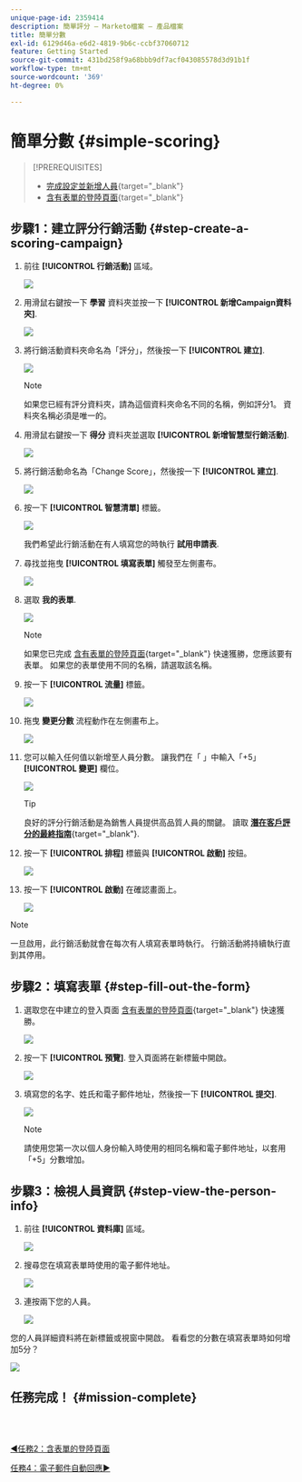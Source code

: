 ```yaml
---
unique-page-id: 2359414
description: 簡單評分 — Marketo檔案 — 產品檔案
title: 簡單分數
exl-id: 6129d46a-e6d2-4819-9b6c-ccbf37060712
feature: Getting Started
source-git-commit: 431bd258f9a68bbb9df7acf043085578d3d91b1f
workflow-type: tm+mt
source-wordcount: '369'
ht-degree: 0%

---
```


# 簡單分數 {#simple-scoring}

>[!PREREQUISITES]
>
>* [完成設定並新增人員](/help/marketo/getting-started/quick-wins/get-set-up-and-add-a-person.md){target="_blank"}
>* [含有表單的登陸頁面](/help/marketo/getting-started/quick-wins/landing-page-with-a-form.md){target="_blank"}

## 步驟1：建立評分行銷活動 {#step-create-a-scoring-campaign}

1. 前往 **[!UICONTROL 行銷活動]** 區域。

   ![](assets/simple-scoring-1.png)

1. 用滑鼠右鍵按一下 **學習** 資料夾並按一下 **[!UICONTROL 新增Campaign資料夾]**.

   ![](assets/simple-scoring-2.png)

1. 將行銷活動資料夾命名為「評分」，然後按一下 **[!UICONTROL 建立]**.

   ![](assets/simple-scoring-3.png)

   >[!NOTE]
   >
   >如果您已經有評分資料夾，請為這個資料夾命名不同的名稱，例如評分1。 資料夾名稱必須是唯一的。

1. 用滑鼠右鍵按一下 **得分** 資料夾並選取 **[!UICONTROL 新增智慧型行銷活動]**.

   ![](assets/simple-scoring-4.png)

1. 將行銷活動命名為「Change Score」，然後按一下 **[!UICONTROL 建立]**.

   ![](assets/simple-scoring-5.png)

1. 按一下 **[!UICONTROL 智慧清單]** 標籤。

   ![](assets/simple-scoring-6.png)

   我們希望此行銷活動在有人填寫您的時執行 **試用申請表**.

1. 尋找並拖曳 **[!UICONTROL 填寫表單]** 觸發至左側畫布。

   ![](assets/simple-scoring-7.png)

1. 選取 **我的表單**.

   ![](assets/simple-scoring-8.png)

   >[!NOTE]
   >
   >如果您已完成 [含有表單的登陸頁面](/help/marketo/getting-started/quick-wins/landing-page-with-a-form.md){target="_blank"} 快速獲勝，您應該要有表單。 如果您的表單使用不同的名稱，請選取該名稱。

1. 按一下 **[!UICONTROL 流量]** 標籤。

   ![](assets/simple-scoring-9.png)

1. 拖曳 **變更分數** 流程動作在左側畫布上。

   ![](assets/simple-scoring-10.png)

1. 您可以輸入任何值以新增至人員分數。 讓我們在「 」中輸入「+5」 **[!UICONTROL 變更]** 欄位。

   ![](assets/simple-scoring-11.png)

   >[!TIP]
   >
   >良好的評分行銷活動是為銷售人員提供高品質人員的關鍵。 讀取 [**潛在客戶評分的最終指南**](https://www.marketo.com/definitive-guides/lead-scoring/){target="_blank"}.

1. 按一下 **[!UICONTROL 排程]** 標籤與 **[!UICONTROL 啟動]** 按鈕。

   ![](assets/simple-scoring-12.png)

1. 按一下 **[!UICONTROL 啟動]** 在確認畫面上。

   ![](assets/simple-scoring-13.png)

>[!NOTE]
>
>一旦啟用，此行銷活動就會在每次有人填寫表單時執行。 行銷活動將持續執行直到其停用。

## 步驟2：填寫表單 {#step-fill-out-the-form}

1. 選取您在中建立的登入頁面 [含有表單的登陸頁面](/help/marketo/getting-started/quick-wins/landing-page-with-a-form.md){target="_blank"} 快速獲勝。

   ![](assets/simple-scoring-14.png)

1. 按一下 **[!UICONTROL 預覽]**. 登入頁面將在新標籤中開啟。

   ![](assets/simple-scoring-15.png)

1. 填寫您的名字、姓氏和電子郵件地址，然後按一下 **[!UICONTROL 提交]**.

   ![](assets/simple-scoring-16.png)

   >[!NOTE]
   >
   >請使用您第一次以個人身份輸入時使用的相同名稱和電子郵件地址，以套用「+5」分數增加。

## 步驟3：檢視人員資訊 {#step-view-the-person-info}

1. 前往 **[!UICONTROL 資料庫]** 區域。

   ![](assets/simple-scoring-17.png)

1. 搜尋您在填寫表單時使用的電子郵件地址。

   ![](assets/simple-scoring-18.png)

1. 連按兩下您的人員。

   ![](assets/simple-scoring-19.png)

您的人員詳細資料將在新標籤或視窗中開啟。 看看您的分數在填寫表單時如何增加5分？

![](assets/simple-scoring-20.png)

## 任務完成！ {#mission-complete}

<br> 

[◄任務2：含表單的登陸頁面](/help/marketo/getting-started/quick-wins/landing-page-with-a-form.md)

[任務4：電子郵件自動回應►](/help/marketo/getting-started/quick-wins/email-auto-response.md)
